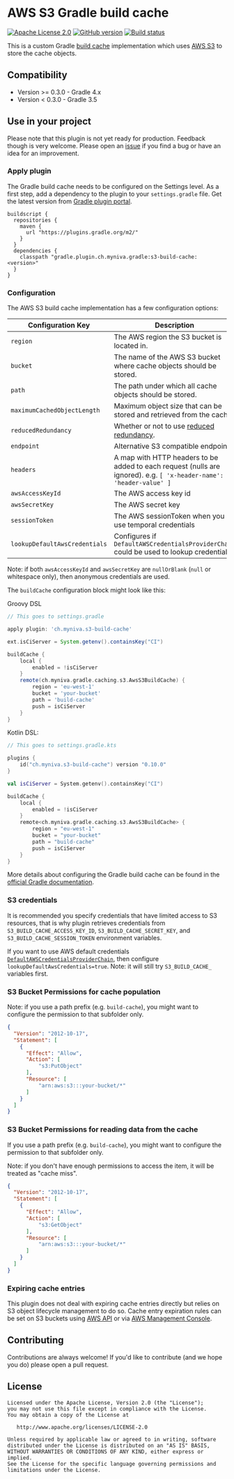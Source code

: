 # AWS S3 Gradle build cache

[![Apache License 2.0](https://img.shields.io/badge/License-Apache%20License%202.0-blue.svg)](https://www.apache.org/licenses/LICENSE-2.0.html)
[![GitHub version](https://badge.fury.io/gh/myniva%2Fgradle-s3-build-cache.svg)](https://badge.fury.io/gh/myniva%2Fgradle-s3-build-cache)
[![Build status](https://api.travis-ci.org/myniva/gradle-s3-build-cache.svg?branch=develop)](https://travis-ci.org/myniva/gradle-s3-build-cache)

This is a custom Gradle [build cache](https://docs.gradle.org/current/userguide/build_cache.html)
implementation which uses [AWS S3](https://aws.amazon.com/s3/) to store the cache objects.


## Compatibility

* Version >= 0.3.0 - Gradle 4.x
* Version < 0.3.0 - Gradle 3.5

## Use in your project

Please note that this plugin is not yet ready for production. Feedback though is very welcome.
Please open an [issue](https://github.com/myniva/gradle-s3-build-cache/issues) if you find a bug or 
have an idea for an improvement.


### Apply plugin

The Gradle build cache needs to be configured on the Settings level. As a first step, add a
dependency to the plugin to your `settings.gradle` file. Get the latest version from [Gradle plugin portal](https://plugins.gradle.org/plugin/ch.myniva.s3-build-cache).

```
buildscript {
  repositories {
    maven {
      url "https://plugins.gradle.org/m2/"
    }
  }
  dependencies {
    classpath "gradle.plugin.ch.myniva.gradle:s3-build-cache:<version>"
  }
}
```

### Configuration

The AWS S3 build cache implementation has a few configuration options:

| Configuration Key | Description | Mandatory | Default Value |
| ----------------- | ----------- | --------- | ------------- |
| `region` | The AWS region the S3 bucket is located in. | yes | |
| `bucket` | The name of the AWS S3 bucket where cache objects should be stored. | yes | |
| `path` | The path under which all cache objects should be stored. | no | |
| `maximumCachedObjectLength` | Maximum object size that can be stored and retrieved from the cache | no | 50'000'000 |
| `reducedRedundancy` | Whether or not to use [reduced redundancy](https://aws.amazon.com/s3/reduced-redundancy/). | no | true |
| `endpoint` | Alternative S3 compatible endpoint | no | |
| `headers` | A map with HTTP headers to be added to each request (nulls are ignored). e.g. `[ 'x-header-name': 'header-value' ]` | no | |
| `awsAccessKeyId` | The AWS access key id | no | `getenv("S3_BUILD_CACHE_ACCESS_KEY_ID")` |
| `awsSecretKey` | The AWS secret key | no | `getenv("S3_BUILD_CACHE_SECRET_KEY")` |
| `sessionToken` | The AWS sessionToken when you use temporal credentials | no | `getenv("S3_BUILD_CACHE_SESSION_TOKEN")` |
| `lookupDefaultAwsCredentials` | Configures if `DefaultAWSCredentialsProviderChain` could be used to lookup credentials | yes | false | 

Note: if both `awsAccessKeyId` and `awsSecretKey` are `nullOrBlank` (`null` or whitespace only), then anonymous credentials are used.

The `buildCache` configuration block might look like this:

Groovy DSL

```gradle
// This goes to settings.gradle

apply plugin: 'ch.myniva.s3-build-cache'

ext.isCiServer = System.getenv().containsKey("CI")

buildCache {
    local {
        enabled = !isCiServer
    }
    remote(ch.myniva.gradle.caching.s3.AwsS3BuildCache) {
        region = 'eu-west-1'
        bucket = 'your-bucket'
        path = 'build-cache'
        push = isCiServer
    }
}
```

Kotlin DSL:

```kotlin
// This goes to settings.gradle.kts

plugins {
    id("ch.myniva.s3-build-cache") version "0.10.0"
}

val isCiServer = System.getenv().containsKey("CI")

buildCache {
    local {
        enabled = !isCiServer
    }
    remote<ch.myniva.gradle.caching.s3.AwsS3BuildCache> {
        region = "eu-west-1"
        bucket = "your-bucket"
        path = "build-cache"
        push = isCiServer
    }
}
```

More details about configuring the Gradle build cache can be found in the
[official Gradle documentation](https://docs.gradle.org/current/userguide/build_cache.html#sec:build_cache_configure).


### S3 credentials

It is recommended you specify credentials that have limited access to S3 resources, that is why
plugin retrieves credentials from `S3_BUILD_CACHE_ACCESS_KEY_ID`, `S3_BUILD_CACHE_SECRET_KEY`, and `S3_BUILD_CACHE_SESSION_TOKEN`
environment variables.

If you want to use AWS default credentials [`DefaultAWSCredentialsProviderChain`](http://docs.aws.amazon.com/AWSJavaSDK/latest/javadoc/com/amazonaws/auth/DefaultAWSCredentialsProviderChain.html),
then configure `lookupDefaultAwsCredentials=true`.
Note: it will still try `S3_BUILD_CACHE_` variables first.

### S3 Bucket Permissions for cache population

Note: if you use a path prefix (e.g. `build-cache`), you might want to configure the permission to that subfolder only. 
 
```json
{
  "Version": "2012-10-17",
  "Statement": [
    {
      "Effect": "Allow",
      "Action": [
          "s3:PutObject"
      ],
      "Resource": [
          "arn:aws:s3:::your-bucket/*"
      ]
    }
  ]
}
```

### S3 Bucket Permissions for reading data from the cache

If you use a path prefix (e.g. `build-cache`), you might want to configure the permission to that subfolder only.

Note: if you don't have enough permissions to access the item, it will be treated as "cache miss".  
 
```json
{
  "Version": "2012-10-17",
  "Statement": [
    {
      "Effect": "Allow",
      "Action": [
          "s3:GetObject"
      ],
      "Resource": [
          "arn:aws:s3:::your-bucket/*"
      ]
    }
  ]
}
```

### Expiring cache entries

This plugin does not deal with expiring cache entries directly but relies on S3 object lifecycle management to do so.
Cache entry expiration rules can be set on S3 buckets using [AWS API](https://docs.aws.amazon.com/AmazonS3/latest/API/RESTBucketPUTlifecycle.html) or via [AWS Management Console](https://docs.aws.amazon.com/AmazonS3/latest/user-guide/create-lifecycle.html).

## Contributing

Contributions are always welcome! If you'd like to contribute (and we hope you do) please open a pull request.


## License

```
Licensed under the Apache License, Version 2.0 (the "License");
you may not use this file except in compliance with the License.
You may obtain a copy of the License at

   http://www.apache.org/licenses/LICENSE-2.0

Unless required by applicable law or agreed to in writing, software
distributed under the License is distributed on an "AS IS" BASIS,
WITHOUT WARRANTIES OR CONDITIONS OF ANY KIND, either express or implied.
See the License for the specific language governing permissions and
limitations under the License.
```
